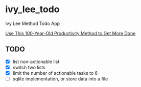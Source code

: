 # ivy_lee_todo

Ivy Lee Method Todo App

[Use This 100-Year-Old Productivity Method to Get More Done](https://lifehacker.com/work/the-ivy-lee-productivity-method)

## TODO

- [x] list non-actionable list
- [x] switch two lists
- [x] limit the number of actionable tasks to 6
- [ ] sqlite implementation, or store data into a file
